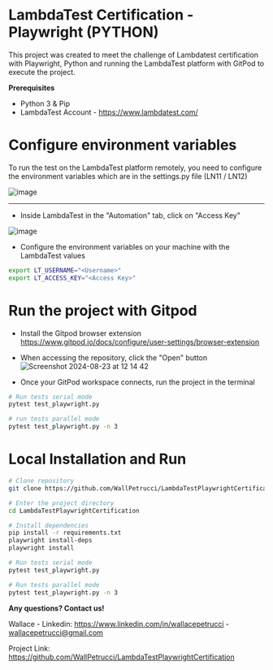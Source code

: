 # LambdaTest Certification - Playwright (PYTHON)

This project was created to meet the challenge of Lambdatest certification with Playwright,
Python and running the LambdaTest platform with GitPod to execute the project.

**Prerequisites**
- Python 3 & Pip
- LambdaTest Account - https://www.lambdatest.com/

# Configure environment variables
To run the test on the LambdaTest platform remotely, you need to configure the environment variables
which are in the settings.py file (LN11 / LN12)

![image](https://github.com/user-attachments/assets/69976eec-8f76-436f-9047-f35e8cc1e441)

-----

- Inside LambdaTest in the "Automation" tab, click on "Access Key"
  
![image](https://github.com/user-attachments/assets/a1347bec-9d24-47e1-a3c5-73030ddd91d5)

- Configure the environment variables on your machine with the LambdaTest values
```bash
export LT_USERNAME="<Username>"
export LT_ACCESS_KEY="<Access Key>"
```

# Run the project with Gitpod
- Install the Gitpod browser extension
  https://www.gitpod.io/docs/configure/user-settings/browser-extension

- When accessing the repository, click the "Open" button
![Screenshot 2024-08-23 at 12 14 42](https://github.com/user-attachments/assets/9941ed99-54ed-451b-9f97-0ea3630a20ba)


- Once your GitPod workspace connects, run the project in the terminal
```bash
# Run tests serial mode
pytest test_playwright.py

# run tests parallel mode
pytest test_playwright.py -n 3
```

# Local Installation and Run
```bash
# Clone repository
git clone https://github.com/WallPetrucci/LambdaTestPlaywrightCertification

# Enter the project directory
cd LambdaTestPlaywrightCertification

# Install dependencies
pip install -r requirements.txt
playwright install-deps
playwright install

# Run tests serial mode
pytest test_playwright.py

# Run tests parallel mode
pytest test_playwright.py -n 3
```

**Any questions? Contact us!**

Wallace - Linkedin: https://www.linkedin.com/in/wallacepetrucci - wallacepetrucci@gmail.com

Project Link: https://github.com/WallPetrucci/LambdaTestPlaywrightCertification
